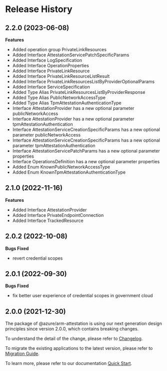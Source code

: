 # Release History
    
## 2.2.0 (2023-06-08)
    
**Features**

  - Added operation group PrivateLinkResources
  - Added Interface AttestationServicePatchSpecificParams
  - Added Interface LogSpecification
  - Added Interface OperationProperties
  - Added Interface PrivateLinkResource
  - Added Interface PrivateLinkResourceListResult
  - Added Interface PrivateLinkResourcesListByProviderOptionalParams
  - Added Interface ServiceSpecification
  - Added Type Alias PrivateLinkResourcesListByProviderResponse
  - Added Type Alias PublicNetworkAccessType
  - Added Type Alias TpmAttestationAuthenticationType
  - Interface AttestationProvider has a new optional parameter publicNetworkAccess
  - Interface AttestationProvider has a new optional parameter tpmAttestationAuthentication
  - Interface AttestationServiceCreationSpecificParams has a new optional parameter publicNetworkAccess
  - Interface AttestationServiceCreationSpecificParams has a new optional parameter tpmAttestationAuthentication
  - Interface AttestationServicePatchParams has a new optional parameter properties
  - Interface OperationsDefinition has a new optional parameter properties
  - Added Enum KnownPublicNetworkAccessType
  - Added Enum KnownTpmAttestationAuthenticationType
    
    
## 2.1.0 (2022-11-16)
    
**Features**

  - Added Interface AttestationProvider
  - Added Interface PrivateEndpointConnection
  - Added Interface TrackedResource
    
## 2.0.2 (2022-10-08)

**Bugs Fixed**

  -  revert credential scopes

## 2.0.1 (2022-09-30)

**Bugs Fixed**

  -  fix better user experience of credential scopes in government cloud

## 2.0.0 (2021-12-30)

The package of @azure/arm-attestation is using our next generation design principles since version 2.0.0, which contains breaking changes.

To understand the detail of the change, please refer to [Changelog](https://aka.ms/js-track2-changelog).

To migrate the existing applications to the latest version, please refer to [Migration Guide](https://aka.ms/js-track2-migration-guide).

To learn more, please refer to our documentation [Quick Start](https://aka.ms/js-track2-quickstart).
